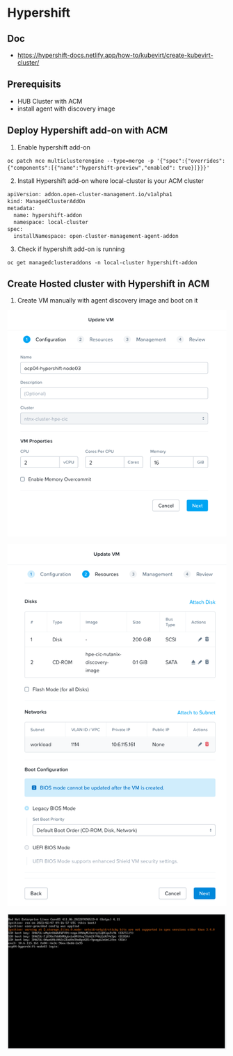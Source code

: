 # Hypershift

## Doc

- https://hypershift-docs.netlify.app/how-to/kubevirt/create-kubevirt-cluster/


## Prerequisits

* HUB Cluster with ACM
* install agent with discovery image

## Deploy Hypershift add-on with ACM

1. Enable hypershift add-on

```
oc patch mce multiclusterengine --type=merge -p '{"spec":{"overrides":{"components":[{"name":"hypershift-preview","enabled": true}]}}}'
```

2. Install Hypershift add-on where local-cluster is your ACM cluster

```
apiVersion: addon.open-cluster-management.io/v1alpha1
kind: ManagedClusterAddOn
metadata:
  name: hypershift-addon
  namespace: local-cluster
spec:
  installNamespace: open-cluster-management-agent-addon
```

3. Check if hypershift add-on is running

```
oc get managedclusteraddons -n local-cluster hypershift-addon
```

## Create Hosted cluster with Hypershift in ACM

1. Create VM manually with agent discovery image and boot on it

![create_vm_1](images/hypershift-1.png)  

![create_vm_2](images/hypershift-2.png) 

![create_vm_3](images/hypershift-3.png) 